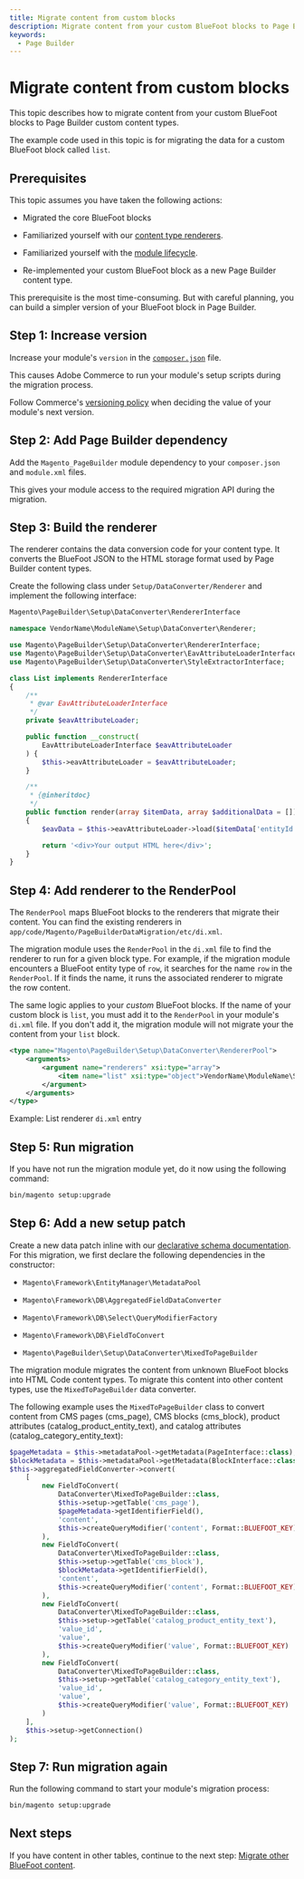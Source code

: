 ```yaml
---
title: Migrate content from custom blocks
description: Migrate content from your custom BlueFoot blocks to Page Builder custom content types.
keywords:
  - Page Builder
---
```


# Migrate content from custom blocks

This topic describes how to migrate content from your custom BlueFoot blocks to Page Builder custom content types.

The example code used in this topic is for migrating the data for a custom BlueFoot block called `list`.

## Prerequisites

This topic assumes you have taken the following actions:

-  Migrated the core BlueFoot blocks

-  Familiarized yourself with our [content type renderers](how-content-migration-works.md).

-  Familiarized yourself with the [module lifecycle](https://developer.adobe.com/commerce/php/development/prepare/extension-lifecycle/).

-  Re-implemented your custom BlueFoot block as a new Page Builder content type.

  This prerequisite is the most time-consuming. But with careful planning, you can build a simpler version of your BlueFoot block in Page Builder.

## Step 1: Increase version

Increase your module's `version` in the [`composer.json`](https://developer.adobe.com/commerce/php/development/build/composer-integration/) file.

This causes Adobe Commerce to run your module's setup scripts during the migration process.

<InlineAlert variant="info" slots="text"/>

Follow Commerce's [versioning policy](https://developer.adobe.com/commerce/php/development/versioning/) when deciding the value of your module's next version.

## Step 2: Add Page Builder dependency

Add the `Magento_PageBuilder` module dependency to your `composer.json` and `module.xml` files.

This gives your module access to the required migration API during the migration.

## Step 3: Build the renderer

The renderer contains the data conversion code for your content type. It converts the BlueFoot JSON to the HTML storage format used by Page Builder content types.

Create the following class under `Setup/DataConverter/Renderer` and implement the following interface:

```php
Magento\PageBuilder\Setup\DataConverter\RendererInterface
```

```php
namespace VendorName\ModuleName\Setup\DataConverter\Renderer;

use Magento\PageBuilder\Setup\DataConverter\RendererInterface;
use Magento\PageBuilder\Setup\DataConverter\EavAttributeLoaderInterface;
use Magento\PageBuilder\Setup\DataConverter\StyleExtractorInterface;

class List implements RendererInterface
{
    /**
     * @var EavAttributeLoaderInterface
     */
    private $eavAttributeLoader;

    public function __construct(
        EavAttributeLoaderInterface $eavAttributeLoader
    ) {
        $this->eavAttributeLoader = $eavAttributeLoader;
    }

    /**
     * {@inheritdoc}
     */
    public function render(array $itemData, array $additionalData = [])
    {
        $eavData = $this->eavAttributeLoader->load($itemData['entityId']);

        return '<div>Your output HTML here</div>';
    }
}
```

## Step 4: Add renderer to the RenderPool

The `RenderPool` maps BlueFoot blocks to the renderers that migrate their content. You can find the existing renderers in `app/code/Magento/PageBuilderDataMigration/etc/di.xml`.

The migration module uses the `RenderPool` in the `di.xml` file to find the renderer to run for a given block type. For example, if the migration module encounters a BlueFoot entity type of `row`, it searches for the name `row` in the `RenderPool`. If it finds the name, it runs the associated renderer to migrate the row content.

The same logic applies to your _custom_ BlueFoot blocks. If the name of your custom block is `list`, you must add it to the `RenderPool` in your module's `di.xml` file. If you don't add it, the migration module will not migrate your the content from your `list` block.

```xml
<type name="Magento\PageBuilder\Setup\DataConverter\RendererPool">
    <arguments>
        <argument name="renderers" xsi:type="array">
            <item name="list" xsi:type="object">VendorName\ModuleName\Setup\DataConverter\Renderer\List</item>
        </argument>
    </arguments>
</type>
```

Example: List renderer `di.xml` entry

## Step 5: Run migration

If you have not run the migration module yet, do it now using the following command:

```bash
bin/magento setup:upgrade
```

## Step 6: Add a new setup patch

Create a new data patch inline with our [declarative schema documentation](https://developer.adobe.com/commerce/php/development/components/declarative-schema/patches/). For this migration, we first declare the following dependencies in the constructor:

-  `Magento\Framework\EntityManager\MetadataPool`

-  `Magento\Framework\DB\AggregatedFieldDataConverter`

-  `Magento\Framework\DB\Select\QueryModifierFactory`

-  `Magento\Framework\DB\FieldToConvert`

-  `Magento\PageBuilder\Setup\DataConverter\MixedToPageBuilder`

<InlineAlert variant="info" slots="text"/>

The migration module migrates the content from unknown BlueFoot blocks into HTML Code content types. To migrate this content into other content types, use the `MixedToPageBuilder` data converter.

The following example uses the `MixedToPageBuilder` class to convert content from CMS pages (cms_page), CMS blocks (cms_block), product attributes (catalog_product_entity_text), and catalog attributes (catalog_category_entity_text):

```php
$pageMetadata = $this->metadataPool->getMetadata(PageInterface::class);
$blockMetadata = $this->metadataPool->getMetadata(BlockInterface::class);
$this->aggregatedFieldConverter->convert(
    [
        new FieldToConvert(
            DataConverter\MixedToPageBuilder::class,
            $this->setup->getTable('cms_page'),
            $pageMetadata->getIdentifierField(),
            'content',
            $this->createQueryModifier('content', Format::BLUEFOOT_KEY)
        ),
        new FieldToConvert(
            DataConverter\MixedToPageBuilder::class,
            $this->setup->getTable('cms_block'),
            $blockMetadata->getIdentifierField(),
            'content',
            $this->createQueryModifier('content', Format::BLUEFOOT_KEY)
        ),
        new FieldToConvert(
            DataConverter\MixedToPageBuilder::class,
            $this->setup->getTable('catalog_product_entity_text'),
            'value_id',
            'value',
            $this->createQueryModifier('value', Format::BLUEFOOT_KEY)
        ),
        new FieldToConvert(
            DataConverter\MixedToPageBuilder::class,
            $this->setup->getTable('catalog_category_entity_text'),
            'value_id',
            'value',
            $this->createQueryModifier('value', Format::BLUEFOOT_KEY)
        )
    ],
    $this->setup->getConnection()
);
```

## Step 7: Run migration again

Run the following command to start your module's migration process:

```bash
bin/magento setup:upgrade
```

## Next steps

If you have content in other tables, continue to the next step: [Migrate other BlueFoot content](migrate-other-bluefoot-content.md).
